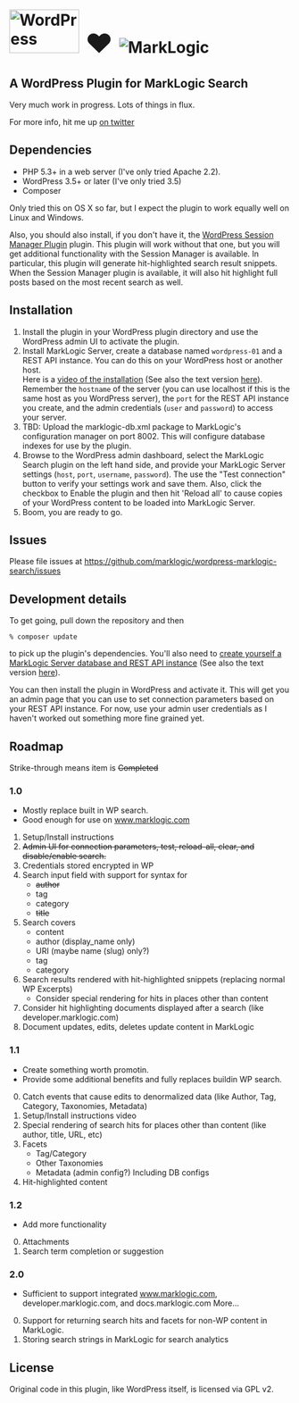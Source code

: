 # <img width="125" height="78" src="http://s.wordpress.org/about/images/logos/wordpress-logo-stacked-rgb.png" alt="WordPress"/><font size="300">      ♥   </font><img style="margin-bottom:-8px" src="http://cdn.marklogic.com/content/themes/marklogic-v2/img/marklogic.png" alt="MarkLogic"/>


## A WordPress Plugin for MarkLogic Search

Very much work in progress.  Lots of things in flux.

For more info, hit me up [on twitter](http://twitter.com/eedeebee)

## Dependencies

* PHP 5.3+ in a web server (I've only tried Apache 2.2).
* WordPress 3.5+ or later (I've only tried 3.5)
* Composer

Only tried this on OS X so far, but I expect the plugin to work equally well on Linux and Windows.

Also, you should also install, if you don't have it, the [WordPress Session Manager Plugin](http://wordpress.org/plugins/wp-session-manager/)
plugin.  This plugin will work without that one, but you will get additional functionality with the Session Manager is available.
In particular, this plugin will generate hit-highlighted search result snippets.  When the Session Manager plugin is available, it will 
also hit highlight full posts based on the most recent search as well.


## Installation

1. Install the plugin in your WordPress plugin directory and use the WordPress admin UI to activate the plugin.
2. Install MarkLogic Server, create a database named `wordpress-01` and a REST API instance.  You can do this on your WordPress host or another host.  
Here is a [video of the installation](http://www.youtube.com/watch?feature=player_embedded&v=n4Oem-DsQaU)
(See also the text version [here](http://developer.marklogic.com/learn/rest/setup)).  Remember the `hostname` of the server
(you can use localhost if this is the same host as you WordPress server), the `port` for the REST API instance you create,
and the admin credentials (`user` and `password`) to access your server.
3. TBD:  Upload the marklogic-db.xml package to MarkLogic's configuration manager on port 8002.  This will configure database indexes for use
by the plugin.
4. Browse to the WordPress admin dashboard, select the MarkLogic Search plugin on the left hand side, and provide your MarkLogic Server
settings (`host`, `port`, `username`, `password`).  The use the "Test connection" button to verify your settings work and save them.
Also, click the checkbox to Enable the plugin and then hit 'Reload all' to cause copies of your WordPress content to be loaded into MarkLogic Server.
5.  Boom, you are ready to go.

## Issues

Please file issues at https://github.com/marklogic/wordpress-marklogic-search/issues

## Development details

To get going, pull down the repository and then

    % composer update

to pick up the plugin's dependencies.  You'll also need to 
[create yourself a MarkLogic Server database and REST API instance](http://www.youtube.com/watch?feature=player_embedded&v=n4Oem-DsQaU)
(See also the text version [here](http://developer.marklogic.com/learn/rest/setup)).

You can then install the plugin in WordPress and activate it.  This will get you an admin page
that you can use to set connection parameters based on your REST API instance.
For now, use your admin user credentials as I haven't worked out something more
fine grained yet.

## Roadmap

Strike-through means item is ~~Completed~~

### 1.0 

- Mostly replace built in WP search.
- Good enough for use on www.marklogic.com 


1. Setup/Install instructions 
2. ~~Admin UI for connection parameters, test, reload-all, clear, and disable/enable search.~~
3. Credentials stored encrypted in WP
4. Search input field with support for syntax for
    - ~~author~~
    - tag
    - category
    - ~~title~~
5. Search covers
    - content
    - author (display\_name only)
    - URI (maybe name (slug) only?)
    - tag
    - category
6. Search results rendered with hit-highlighted snippets (replacing normal WP Excerpts)
    - Consider special rendering for hits in places other than content
7. Consider hit highlighting documents displayed after a search (like developer.marklogic.com)
8. Document updates, edits, deletes update content in MarkLogic

### 1.1 

- Create something worth promotin. 
- Provide some additional benefits and fully replaces buildin WP search.


0. Catch events that cause edits to denormalized data (like Author, Tag, Category, Taxonomies, Metadata)
0. Setup/Install instructions video
0. Special rendering of search hits for places other than content (like author, title, URL, etc)
0. Facets
    - Tag/Category
    - Other Taxonomies
    - Metadata (admin config?)
    Including DB configs
0. Hit-highlighted content 

### 1.2 

- Add more functionality

0. Attachments
1. Search term completion or suggestion

### 2.0 

- Sufficient to support integrated www.marklogic.com, developer.marklogic.com, and docs.marklogic.com
More...

0. Support for returning search hits and facets for non-WP content in MarkLogic.
0. Storing search strings in MarkLogic for search analytics

## License

Original code in this plugin, like WordPress itself, is licensed via GPL v2.
